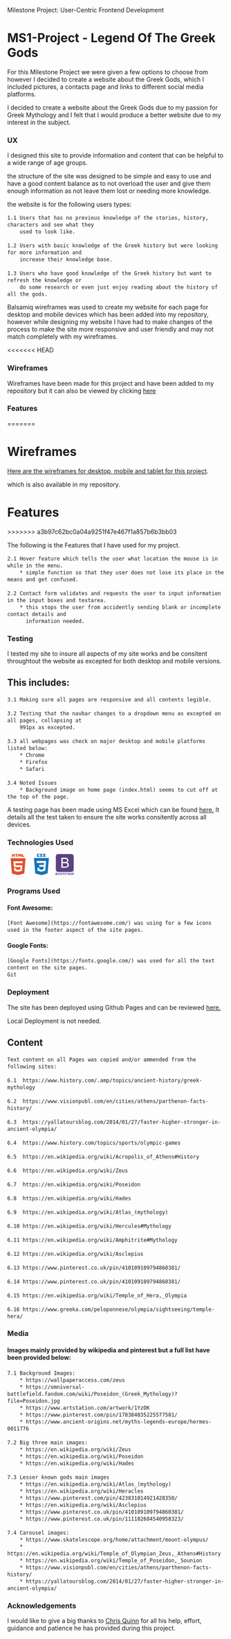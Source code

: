 Milestone Project: User-Centric Frontend Development 

# MS1-Project - Legend Of The Greek Gods

For this Milestone Project we were given a few options to choose from however I decided to create a website 
about the Greek Gods, which I included pictures, a contacts page and links to different social media platforms.

I decided to create a website about the Greek Gods due to my passion for Greek Mythology and I felt that I would
produce a better website due to my interest in the subject.

### UX

I designed this site to provide information and content that can be helpful to a wide range of age groups.

the structure of the site was designed to be simple and easy to use and have a good content balance as to not
overload the user and give them enough information as not leave them lost or needing more knowledge.

the website is for the following users types:
    
    1.1 Users that has no previous knowledge of the stories, history, characters and see what they 
        used to look like.

    1.2 Users with basic knowledge of the Greek history but were looking for more information and
        increase their knowledge base.

    1.3 Users who have good knowledge of the Greek history but want to refresh the knowledge or 
        do some research or even just enjoy reading about the history of all the gods.

Balsamiq wireframes was used to create my website for each page for desktop and mobile devices which has been 
added into my repository, however while designing my website I have had to make changes of the process to make the 
site more responsive and user friendly and may not match completely with my wireframes.

<<<<<<< HEAD
### Wireframes

Wireframes have been made for this project and have been added to my repository but it can also be viewed by clicking <a href="MSProject1.pdf">here</a>

### Features
=======
<h1>Wireframes</h1>

[Here are the wireframes for desktop, mobile and tablet for this project](assets/wireframes/MSProject1Wireframes.pdf).

which is also available in my repository.

<h1>Features</h1>
>>>>>>> a3b97c62bc0a04a9251f47e467f1a857b6b3bb03

The following is the Features that I have used for my project.

    2.1 Hover feature which tells the user what location the mouse is in while in the menu.
        * simple function so that they user does not lose its place in the means and get confused.

    2.2 Contact form validates and requests the user to input information in the input boxes and textarea.
        * this stops the user from accidently sending blank or incomplete contact details and 
          information needed.    

### Testing
I tested my site to insure all aspects of my site works and be consitent throughtout the website as excepted 
for both desktop and mobile versions.

## This includes:
    3.1 Making sure all pages are responsive and all contents legible.
    
    3.2 Testing that the navbar changes to a dropdown menu as excepted on all pages, collapsing at 
        991px as excepted.
    
    3.3 all webpages was check on major desktop and mobile platforms listed below:
        * Chrome
        * Firefox
        * Safari

    3.4 Noted Issues
        * Background image on home page (index.html) seems to cut off at the top of the page.

A testing page has been made using MS Excel which can be found <a href="Test Page (MS1 Project).xlsx">here.</a> 
It details all the test taken to ensure the site works consitently across all devices.

### Technologies Used

<img src="https://github.com/devicons/devicon/blob/master/icons/html5/html5-plain-wordmark.svg" alt="HTML logo" width="50px" height="50px" />  <img src="https://github.com/devicons/devicon/blob/master/icons/css3/css3-plain-wordmark.svg" 
alt="CSS logo" width="50px" height="50px" /> <img src="https://github.com/devicons/devicon/blob/master/icons/bootstrap/bootstrap-plain-wordmark.svg" alt="Bootstrap logo" height="50px" width="50px" />   
    
### Programs Used
#### Font Awesome:
    [Font Awesome](https://fontawesome.com/) was using for a few icons used in the footer aspect of the site pages.
#### Google Fonts:
    [Google Fonts](https://fonts.google.com/) was used for all the text content on the site pages.
    Git

### Deployment

The site has been deployed using Github Pages and can be reviewed <a href="https://manni8436.github.io/MS1-Project/">here.</a>

Local Deployment is not needed.

## Content

    Text content on all Pages was copied and/or ammended from the following sites:
    
    6.1  https://www.history.com/.amp/topics/ancient-history/greek-mythology
    
    6.2  https://www.visionpubl.com/en/cities/athens/parthenon-facts-history/
    
    6.3  https://yallatoursblog.com/2014/01/27/faster-higher-stronger-in-ancient-olympia/
    
    6.4  https://www.history.com/topics/sports/olympic-games
    
    6.5  https://en.wikipedia.org/wiki/Acropolis_of_Athens#History
    
    6.6  https://en.wikipedia.org/wiki/Zeus
    
    6.7  https://en.wikipedia.org/wiki/Poseidon 
    
    6.8  https://en.wikipedia.org/wiki/Hades
    
    6.9  https://en.wikipedia.org/wiki/Atlas_(mythology)
    
    6.10 https://en.wikipedia.org/wiki/Hercules#Mythology
    
    6.11 https://en.wikipedia.org/wiki/Amphitrite#Mythology
    
    6.12 https://en.wikipedia.org/wiki/Asclepius
    
    6.13 https://www.pinterest.co.uk/pin/410109109794860381/
    
    6.14 https://www.pinterest.co.uk/pin/410109109794860381/
    
    6.15 https://en.wikipedia.org/wiki/Temple_of_Hera,_Olympia
    
    6.16 https://www.greeka.com/peloponnese/olympia/sightseeing/temple-hera/

### Media

#### Images mainly provided by wikipedia and pinterest but a full list have been provided below:

    7.1 Background Images:
        * https://wallpaperaccess.com/zeus 
        * https://omniversal-battlefield.fandom.com/wiki/Poseidon_(Greek_Mythology)?file=Poseidon.jpg
        * https://www.artstation.com/artwork/1YzOK 
        * https://www.pinterest.com/pin/178384835225577581/ 
        * https://www.ancient-origins.net/myths-legends-europe/hermes-0011776 

    7.2 Big three main images:
        * https://en.wikipedia.org/wiki/Zeus 
        * https://en.wikipedia.org/wiki/Poseidon 
        * https://en.wikipedia.org/wiki/Hades 
    
    7.3 Lesser known gods main images
        * https://en.wikipedia.org/wiki/Atlas_(mythology) 
        * https://en.wikipedia.org/wiki/Heracles 
        * https://www.pinterest.com/pin/423831014921428350/ 
        * https://en.wikipedia.org/wiki/Asclepius 
        * https://www.pinterest.co.uk/pin/410109109794860381/ 
        * https://www.pinterest.co.uk/pin/111182684540958323/ 

    7.4 Carousel images:
        * https://www.skatelescope.org/home/attachment/mount-olympus/ 
        * https://en.wikipedia.org/wiki/Temple_of_Olympian_Zeus,_Athens#History 
        * https://en.wikipedia.org/wiki/Temple_of_Poseidon,_Sounion 
        * https://www.visionpubl.com/en/cities/athens/parthenon-facts-history/ 
        * https://yallatoursblog.com/2014/01/27/faster-higher-stronger-in-ancient-olympia/ 
        
### Acknowledgements

I would like to give a big thanks to <a href="https://github.com/10xOXR">Chris Quinn</a> for all his help, effort, guidance
and patience he has provided during this project.